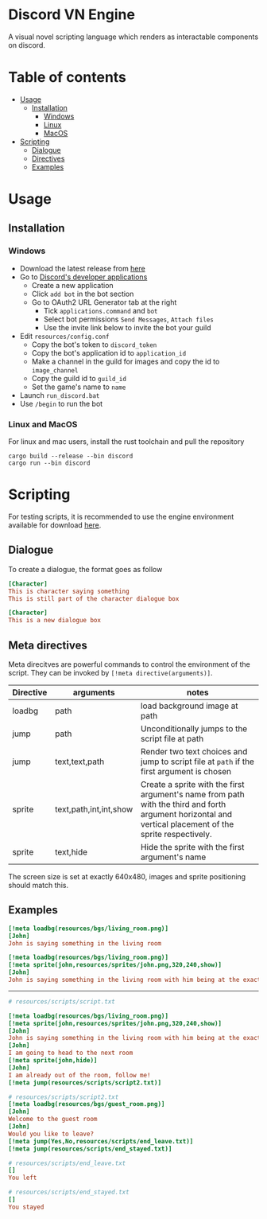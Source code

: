 # Discord VN Engine
A visual novel scripting language which renders as interactable components on discord. 

# Table of contents
- [Usage](#usage)
    - [Installation](#installation)
        - [Windows](#windows)
        - [Linux](#linux-and-macos)
        - [MacOS](#linux-and-macos)
- [Scripting](#scripting)
    - [Dialogue](#dialogue)
    - [Directives](#meta-directives)
    - [Examples](#examples)
# Usage

## Installation
### Windows
- Download the latest release from [here](https://github.com/grostaco/discord_vn/releases/latest/download/discord.zip)
- Go to [Discord's developer applications](https://discord.com/developers/applications)
    - Create a new application
    - Click `add bot` in the bot section
    - Go to OAuth2 URL Generator tab at the right
        - Tick `applications.command` and `bot`
        - Select bot permissions `Send Messages`, `Attach files`
        - Use the invite link below to invite the bot your guild
- Edit `resources/config.conf`
    - Copy the bot's token to `discord_token`
    - Copy the bot's application id to `application_id`
    - Make a channel in the guild for images and copy the id to `image_channel`
    - Copy the guild id to `guild_id`
    - Set the game's name to `name`
- Launch `run_discord.bat`
- Use `/begin` to run the bot
### Linux and MacOS
For linux and mac users, install the rust toolchain and pull the repository
```shell
cargo build --release --bin discord
cargo run --bin discord
```

# Scripting
For testing scripts, it is recommended to use the engine environment available for download [here](https://github.com/grostaco/discord_vn/releases/latest/download/engine.zip).
## Dialogue

To create a dialogue, the format goes as follow

```ini
[Character]
This is character saying something
This is still part of the character dialogue box

[Character]
This is a new dialogue box
```

## Meta directives

Meta direcitves are powerful commands to control the environment of the script. They can be invoked by `[!meta directive(arguments)]`.

| Directive | arguments           | notes                         |
|-----------|---------------------|-------|
| loadbg    | path                | load background image at path |
| jump      | path                | Unconditionally jumps to the script file at path|
| jump      | text,text,path      | Render two text choices and jump to script file at `path` if the first argument is chosen|
| sprite | text,path,int,int,show | Create a sprite with the first argument's name from path with the third and forth argument horizontal and vertical placement of the sprite respectively.
| sprite | text,hide | Hide the sprite with the first argument's name

The screen size is set at exactly 640x480, images and sprite positioning should match this.

## Examples

```ini
[!meta loadbg(resources/bgs/living_room.png)]
[John]
John is saying something in the living room
```

```ini
[!meta loadbg(resources/bgs/living_room.png)]
[!meta sprite(john,resources/sprites/john.png,320,240,show)]
[John]
John is saying something in the living room with him being at the exact center
```
---
```ini
# resources/scripts/script.txt

[!meta loadbg(resources/bgs/living_room.png)]
[!meta sprite(john,resources/sprites/john.png,320,240,show)]
[John]
John is saying something in the living room with him being at the exact center
[John]
I am going to head to the next room
[!meta sprite(john,hide)]
[John]
I am already out of the room, follow me!
[!meta jump(resources/scripts/script2.txt)]
```
```ini
# resources/scripts/script2.txt
[!meta loadbg(resources/bgs/guest_room.png)]
[John]
Welcome to the guest room
[John]
Would you like to leave?
[!meta jump(Yes,No,resources/scripts/end_leave.txt)]
[!meta jump(resources/scripts/end_stayed.txt)]
```
```ini
# resources/scripts/end_leave.txt
[]
You left
```
```ini
# resources/scripts/end_stayed.txt
[]
You stayed
```
